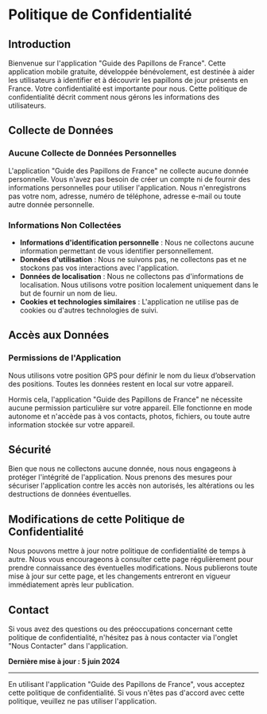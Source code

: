 # Politique de Confidentialité

## Introduction

Bienvenue sur l'application "Guide des Papillons de France". Cette application mobile gratuite, développée bénévolement, est destinée à aider les utilisateurs à identifier et à découvrir les papillons de jour présents en France. Votre confidentialité est importante pour nous. Cette politique de confidentialité décrit comment nous gérons les informations des utilisateurs.

## Collecte de Données

### Aucune Collecte de Données Personnelles

L'application "Guide des Papillons de France" ne collecte aucune donnée personnelle. Vous n'avez pas besoin de créer un compte ni de fournir des informations personnelles pour utiliser l'application. Nous n'enregistrons pas votre nom, adresse, numéro de téléphone, adresse e-mail ou toute autre donnée personnelle.

### Informations Non Collectées

- **Informations d'identification personnelle** : Nous ne collectons aucune information permettant de vous identifier personnellement.
- **Données d'utilisation** : Nous ne suivons pas, ne collectons pas et ne stockons pas vos interactions avec l'application.
- **Données de localisation** : Nous ne collectons pas d'informations de localisation. Nous utilisons votre position localement uniquement dans le but de fournir un nom de lieu.
- **Cookies et technologies similaires** : L'application ne utilise pas de cookies ou d'autres technologies de suivi.

## Accès aux Données

### Permissions de l'Application

Nous utilisons votre position GPS pour définir le nom du lieux d’observation des positions. Toutes les données restent en local sur votre appareil.

Hormis cela, l'application "Guide des Papillons de France" ne nécessite aucune permission particulière sur votre appareil. Elle fonctionne en mode autonome et n'accède pas à vos contacts, photos, fichiers, ou toute autre information stockée sur votre appareil.

## Sécurité

Bien que nous ne collectons aucune donnée, nous nous engageons à protéger l'intégrité de l'application. Nous prenons des mesures pour sécuriser l'application contre les accès non autorisés, les altérations ou les destructions de données éventuelles.

## Modifications de cette Politique de Confidentialité

Nous pouvons mettre à jour notre politique de confidentialité de temps à autre. Nous vous encourageons à consulter cette page régulièrement pour prendre connaissance des éventuelles modifications. Nous publierons toute mise à jour sur cette page, et les changements entreront en vigueur immédiatement après leur publication.

## Contact

Si vous avez des questions ou des préoccupations concernant cette politique de confidentialité, n'hésitez pas à nous contacter via l'onglet "Nous Contacter" dans l'application.

**Dernière mise à jour : 5 juin 2024**

---

En utilisant l'application "Guide des Papillons de France", vous acceptez cette politique de confidentialité. Si vous n'êtes pas d'accord avec cette politique, veuillez ne pas utiliser l'application.
